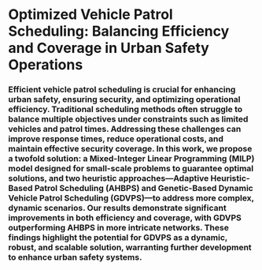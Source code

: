 # Optimized Vehicle Patrol Scheduling: Balancing Efficiency and Coverage in Urban Safety Operations

### Efficient vehicle patrol scheduling is crucial for enhancing urban safety, ensuring security, and optimizing operational efficiency. Traditional scheduling methods often struggle to balance multiple objectives under constraints such as limited vehicles and patrol times. Addressing these challenges can improve response times, reduce operational costs, and maintain effective security coverage. In this work, we propose a twofold solution: a Mixed-Integer Linear Programming (MILP) model designed for small-scale problems to guarantee optimal solutions, and two heuristic approaches—Adaptive Heuristic-Based Patrol Scheduling (AHBPS) and Genetic-Based Dynamic Vehicle Patrol Scheduling (GDVPS)—to address more complex, dynamic scenarios. Our results demonstrate significant improvements in both efficiency and coverage, with GDVPS outperforming AHBPS in more intricate networks. These findings highlight the potential for GDVPS as a dynamic, robust, and scalable solution, warranting further development to enhance urban safety systems.


